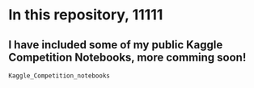 # In this repository, 11111
## I have included some of my public Kaggle Competition Notebooks, more comming soon!
```
Kaggle_Competition_notebooks
```
